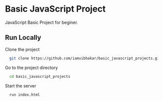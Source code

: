 
# Basic JavaScript Project

JavaScript Basic Project for beginer.


## Run Locally

Clone the project

```bash
  git clone https://github.com/iamvibhakar/basic_javascript_projects.git
```

Go to the project directory

```bash
  cd basic_javascript_projects
```

Start the server

```bash
  run index.html 
```
